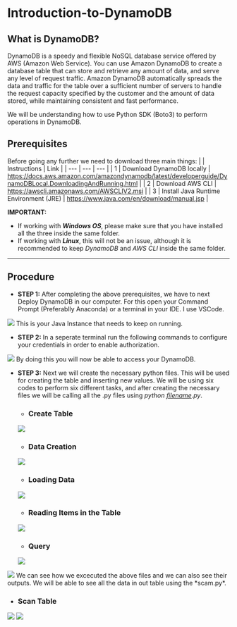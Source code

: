# Introduction-to-DynamoDB

## What is DynamoDB?
DynamoDB is a speedy and flexible NoSQL database service offered by AWS (Amazon Web Service). You can use Amazon DynamoDB to create a database table that can store and retrieve any amount of data, and serve any level of request traffic. Amazon DynamoDB automatically spreads the data and traffic for the table over a sufficient number of servers to handle the request capacity specified by the customer and the amount of data stored, while maintaining consistent and fast performance.

We will be understanding how to use Python SDK (Boto3) to perform operations in DynamoDB. 

## Prerequisites
Before going any further we need to download three main things:
|  | Instructions | Link |
| --- | --- | --- |
| 1 | Download DynamoDB locally | https://docs.aws.amazon.com/amazondynamodb/latest/developerguide/DynamoDBLocal.DownloadingAndRunning.html |
| 2 | Download AWS CLI | https://awscli.amazonaws.com/AWSCLIV2.msi |
| 3 | Install Java Runtime Environment (JRE) | https://www.java.com/en/download/manual.jsp |

**IMPORTANT:** 
- If working with ***Windows OS***, please make sure that you have installed all the three inside the same folder.
- If working with ***Linux***, this will not be an issue, although it is recommended to keep *DynamoDB* and *AWS CLI* inside the same folder.

---

## Procedure

- **STEP 1:** After completing the above prerequisites, we have to next Deploy DynamoDB in our computer. For this open your Command Prompt (Preferablly Anaconda) or a terminal in your IDE. I use VSCode.
<img src="https://user-images.githubusercontent.com/66016994/132091977-80f94f68-271e-4b86-b034-5c8d0724ddc9.png" />
This is your Java Instance that needs to keep on running.

- **STEP 2:** In a seperate terminal run the following commands to configure your credentials in order to enable authorization.
<img src="https://user-images.githubusercontent.com/66016994/132092067-01d61598-08f7-42d6-94ec-56c17753b576.png" />
By doing this you will now be able to access your DynamoDB.

- **STEP 3:** Next we will create the necessary python files. This will be used for creating the table and inserting new values. We will be using six codes to perform six different tasks, and after creating the necessary files we will be calling all the .py files using *python <u>filename</u>.py*.
  - ### Create Table
  <img src="https://user-images.githubusercontent.com/66016994/132092137-d20e1d37-3d8e-49e4-abbd-8f94da5ca1bf.png" />

  - ### Data Creation
  <img src="https://user-images.githubusercontent.com/66016994/132092186-2056ae20-7edd-4d4a-9a69-0fcaa19b5879.png" />

  - ### Loading Data
  <img src="https://user-images.githubusercontent.com/66016994/132092196-89ada4ae-457a-4705-b652-e585b3edb538.png" />

  - ### Reading Items in the Table
  <img src="https://user-images.githubusercontent.com/66016994/132092212-ef5c6e87-114d-480e-abad-02a50d71de8c.png" />

  - ### Query
  <img src="https://user-images.githubusercontent.com/66016994/132092214-298d38ac-393d-4821-80bc-324c8aa49081.png" />

<img src="https://user-images.githubusercontent.com/66016994/132092270-e8d9a6f7-410f-4f4e-b9ff-c578179dd310.png" />
We can see how we excecuted the above files and we can also see their outputs. We will be able to see all the data in out table using the *scam.py*.

  - ### Scan Table
  <img src="https://user-images.githubusercontent.com/66016994/132092227-801da2cc-a692-4266-bd4b-4afeffe27291.png" />
  <img src="https://user-images.githubusercontent.com/66016994/132092312-b54327b6-7ebc-4ee4-9d32-fad66ca3bc4c.png" />
